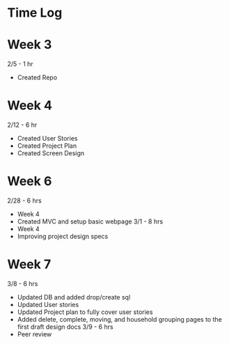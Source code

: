 # Time Log

# Week 3
2/5 - 1 hr
- Created Repo

# Week 4
2/12 - 6 hr
- Created User Stories
- Created Project Plan
- Created Screen Design

# Week 6
2/28 - 6 hrs
- Week 4
- Created MVC and setup basic webpage
3/1 - 8 hrs
- Week 4
- Improving project design specs


# Week 7
3/8 - 6 hrs
- Updated DB and added drop/create sql 
- Updated User stories
- Updated Project plan to fully cover user stories
- Added delete, complete, moving, and household grouping pages to the first draft design docs
3/9 - 6 hrs
- Peer review